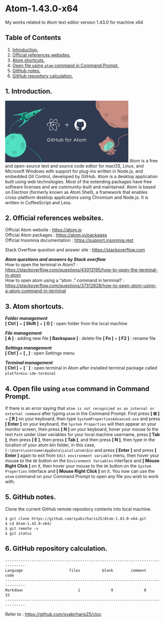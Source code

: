 # Atom-1.43.0-x64
My works related to Atom text editor version 1.43.0 for machine x64

## Table of Contents
1. [Introduction.](#introduction)
2. [Official references websites.](#references)
3. [Atom shortcuts.](#shortcuts)
4. [Open file using `atom` command in Command Prompt.](#atom)
5. [GitHub notes.](#github)
6. [GitHub repository calculation.](#calculation)

<a name="introduction"></a>
## 1. Introduction.
<img src="atom.jpg" height="200"> 
Atom is a free and open-source text and source code editor for macOS, Linux, and Microsoft Windows with support for plug-ins written in Node.js, and embedded Git Control, developed by GitHub. Atom is a desktop application built using web technologies. Most of the extending packages have free software licenses and are community-built and maintained. Atom is based on Electron (formerly known as Atom Shell), a framework that enables cross-platform desktop applications using Chromium and Node.js. It is written in CoffeeScript and Less.

<a name="references"></a>
## 2. Official references websites.
Official Atom website : https://atom.io <br />
Official Atom packages : https://atom.io/packages <br />
Official Insomnia documentation : https://support.insomnia.rest <br />

Stack Overflow question and answer site : https://stackoverflow.com <br />

**_Atom questions and answers by Stack overflow_** <br />
How to open the terminal in Atom? : https://stackoverflow.com/questions/43013195/how-to-open-the-terminal-in-atom <br />
How to open atom using a “atom .” command in terminal? : https://stackoverflow.com/questions/37312828/how-to-open-atom-using-a-atom-command-in-terminal <br />

<a name="shortcuts"></a>
## 3. Atom shortcuts.

**_Folder management_** <br />
**[ Ctrl ]** + **[ Shift ]** + **[ O ]** : open folder from the local machine  <br />

**_File management_** <br />
**[ A ]** : adding new file
**[ Backspace ]** : delete file
**[ Fn ]** + **[ F2 ]** : rename file

**_Settings management_** <br />
**[ Ctrl ]** + **[ , ]** : open Settings menu <br />

**_Terminal management_** <br />
**[ Ctrl ]** + **[ \` ]** : open terminal in Atom after installed terminal package called `platformio-ide-terminal` <br />

<a name="atom"></a>
## 4. Open file using `atom` command in Command Prompt.

If there is an error saying that `atom is not recognized as an internal or external command` after typing `atom` in the Command Prompt. First press **[ ⊞ ]** + **[ R ]** on your keyboard, then type `SystemPropertiesAdvanced.exe` and press **[ Enter ]** on your keyboard, the `System Properties` will then appear on your monitor screen, then press **[ N ]** on your keyboard, hover your mouse to the text `Path` under User variables for your local machine username, press **[ Tab ]**, then press **[ E ]**, then press **[ Tab ]**, and then press **[ N ]**, then type in the location of your atom bin folder, in this case, `C:\Users\username\AppData\Local\atom\bin` and press **[ Enter ]** and press **[ Enter ]** again to exit from `Edit environment variable` menu, then hover your mouse to the `OK` button on the `Environment Variables` interface and **[ Mouse Right Click ]** on it, then hover your mouse to the `OK` button on the `System Properties` interface and **[ Mouse Right Click ]** on it. You now can use the `atom` command on your Command Prompt to open any file you wish to work with.

<a name="github"></a>
## 5. GitHub notes.
Clone the current GitHub remote repository contents into local machine.
```
$ git clone https://github.com/syakirharis25/Atom-1.43.0-x64.git
$ cd Atom-1.43.0-x64/
$ git remote -v
$ git status
```

<a name="calculation"></a>
## 6. GitHub repository calculation.
```
-------------------------------------------------------------------------------
Language                     files          blank        comment           code
-------------------------------------------------------------------------------
Markdown                         1              9              0             33
-------------------------------------------------------------------------------
```
Refer to : https://github.com/syakirharis25/cloc
